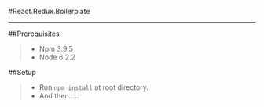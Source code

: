#React.Redux.Boilerplate
***

##Prerequisites
>- Npm 3.9.5
>- Node 6.2.2


##Setup
>- Run `npm install` at root directory.
>- And then.....
